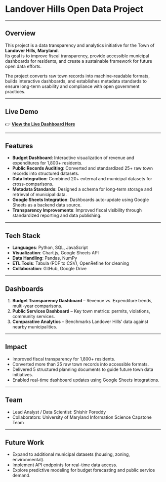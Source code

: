 # Landover Hills Open Data Project

---

## Overview
This project is a data transparency and analytics initiative for the Town of **Landover Hills, Maryland**.  
Its goal is to improve fiscal transparency, provide accessible municipal dashboards for residents, and create a sustainable framework for future open data efforts.  

The project converts raw town records into machine-readable formats, builds interactive dashboards, and establishes metadata standards to ensure long-term usability and compliance with open government practices.  

---

## Live Demo
👉 [**View the Live Dashboard Here**](https://shishirporeddy.github.io/landover-hills-budget/)  

---

## Features
- **Budget Dashboard**: Interactive visualization of revenue and expenditures for 1,800+ residents.  
- **Public Records Auditing**: Converted and standardized 25+ raw town records into structured datasets.  
- **Data Integration**: Combined 20+ external and municipal datasets for cross-comparisons.  
- **Metadata Standards**: Designed a schema for long-term storage and retrieval of municipal data.  
- **Google Sheets Integration**: Dashboards auto-update using Google Sheets as a backend data source.  
- **Transparency Improvements**: Improved fiscal visibility through standardized reporting and data publishing.  

---

## Tech Stack
- **Languages**: Python, SQL, JavaScript  
- **Visualization**: Chart.js, Google Sheets API  
- **Data Handling**: Pandas, NumPy  
- **ETL Tools**: Tabula (PDF to CSV), OpenRefine for cleaning  
- **Collaboration**: GitHub, Google Drive  

---

## Dashboards
1. **Budget Transparency Dashboard** – Revenue vs. Expenditure trends, multi-year comparisons.  
2. **Public Services Dashboard** – Key town metrics: permits, violations, community services.  
3. **Comparative Analytics** – Benchmarks Landover Hills’ data against nearby municipalities.  

---


## Impact
- Improved fiscal transparency for 1,800+ residents.  
- Converted more than 25 raw town records into accessible formats.  
- Delivered 5 structured planning documents to guide future town data initiatives.  
- Enabled real-time dashboard updates using Google Sheets integrations.  

---

## Team
- Lead Analyst / Data Scientist: Shishir Poreddy  
- Collaborators: University of Maryland Information Science Capstone Team  

---

## Future Work
- Expand to additional municipal datasets (housing, zoning, environmental).  
- Implement API endpoints for real-time data access.  
- Explore predictive modeling for budget forecasting and public service demand.  
